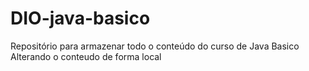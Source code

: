 # DIO-java-basico
Repositório para armazenar todo o conteúdo do curso de Java Basico
Alterando o conteudo de forma local